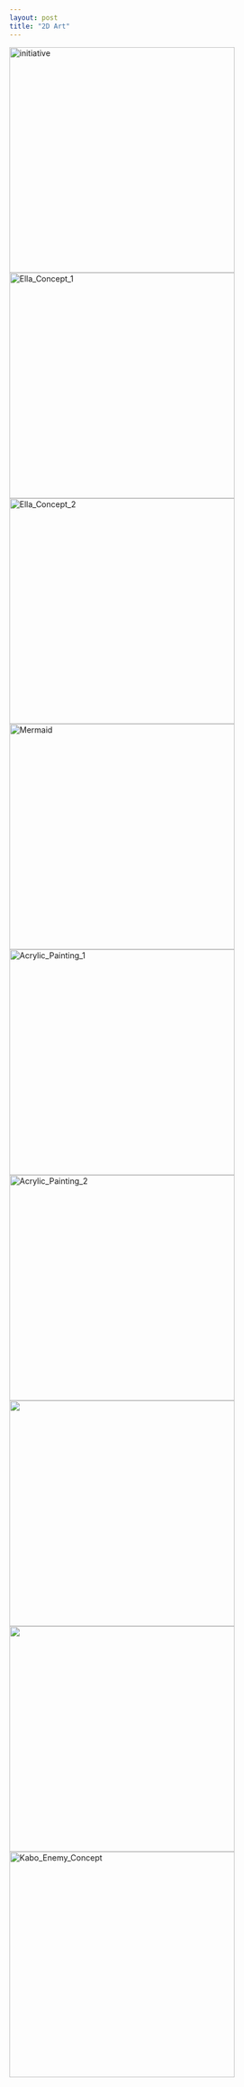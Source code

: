 ```yaml
---
layout: post
title: "2D Art"
---
```

<img src="https://image.ibb.co/iOLUZe/initiative.png" alt="initiative" border="0" height="400">

<img src="https://image.ibb.co/j0eJcz/Ella_Concept_1.jpg" alt="Ella_Concept_1" border="0" height="400">

<img src="https://image.ibb.co/mzPUje/Ella_Concept_2.jpg" alt="Ella_Concept_2" border="0" height="400">

<img src="https://image.ibb.co/cQJiAK/Mermaid.jpg" alt="Mermaid" border="0" height="400">

<img src="https://image.ibb.co/mq08cz/Acrylic_Painting_1.jpg" alt="Acrylic_Painting_1" border="0" height="400">

<img src="https://image.ibb.co/dNrEHz/Acrylic_Painting_2.jpg" alt="Acrylic_Painting_2" border="0" height="400">

<img src="https://lh3.googleusercontent.com/nwDtPUg9DoE5WKyNW9u43oVBGpoAeGV-MxGtKcFQvtieGlf8rx8jpL0sCaT9Pjk4r9iQyd6zlWoaembjkgwy5VjSRxyrqoK_2NOaT0Y5oswTCYJJQpAafODHO8MoiJeKnfhjvIxgGA=w2400" border="0" height="400">

<img src="https://lh3.googleusercontent.com/7zSBquus6psGkSLKbg5HHCn7m-F_AI7yB1VtnZQ-TJSvvwNS4bud1FG53nWwMHVL0MdlZ3uRUsTpZYgDZax-aquHKa1a_956JL1yxrFsdrGIGX5xew6r56zHjELvV_BR2VJHDsnp6A=w2400" border="0" height="400">

<img src="https://image.ibb.co/gURs4e/Kabo_Enemy_Concept.png" alt="Kabo_Enemy_Concept" border="0" height="400">
